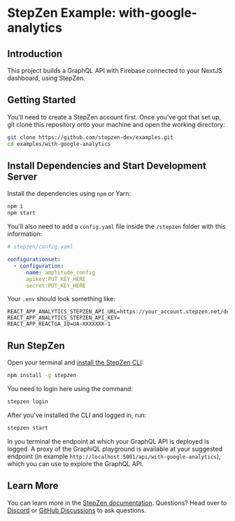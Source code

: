 # StepZen Example: with-google-analytics

## Introduction

This project builds a GraphQL API with Firebase connected to your NextJS dashboard, using StepZen.

## Getting Started

You'll need to create a StepZen account first. Once you've got that set up, git clone this repository onto your machine and open the working directory:

```bash
git clone https://github.com/stepzen-dev/examples.git
cd examples/with-google-analytics
```

## Install Dependencies and Start Development Server

Install the dependencies using `npm` or Yarn:

```bash
npm i
npm start
```

You'll also need to add a `config.yaml` file inside the `/stepzen` folder with this information:

```yaml
# stepzen/config.yaml

configurationset:
  - configuration:
      name: amplitude_config
      apikey:PUT_KEY_HERE
      secret:PUT_KEY_HERE
```

Your `.env` should look something like:

```
REACT_APP_ANALYTICS_STEPZEN_API_URL=https://your_account.stepzen.net/demo/events/__graphql
REACT_APP_ANALYTICS_STEPZEN_API_KEY=
REACT_APP_REACTGA_ID=UA-XXXXXXX-1
```

## Run StepZen

Open your terminal and [install the StepZen CLI](https://stepzen.com/docs/quick-start):

```bash
npm install -g stepzen
```

You need to login here using the command:

```bash
stepzen login
```

After you've installed the CLI and logged in, run:

```bash
stepzen start
```

In you terminal the endpoint at which your GraphQL API is deployed is logged. A proxy of the GraphiQL playground is available at your suggested endpoint (in example `http://localhost:5001/api/with-google-analytics`), which you can use to explore the GraphQL API.

## Learn More

You can learn more in the [StepZen documentation](https://stepzen.com/docs). Questions? Head over to [Discord](https://discord.com/invite/9k2VdPn2FR) or [GitHub Discussions](https://github.com/stepzen-dev/examples/discussions) to ask questions.
